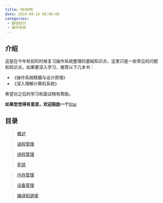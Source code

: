 ```yaml
---
title: README
date: 2019-09-16 08:00:00
categories:
 - 基础知识
 - 操作系统
---
```


## 介绍
这是在今年秋招的时候复习操作系统整理的基础知识点，这里只是一些常见的问题和知识点，如果要深入学习，推荐以下几本书：
- 《操作系统精髓与设计原理》
- 《深入理解计算机系统》

希望对之后的学习和面试稍有帮助。

**如果您觉得有意思，欢迎鼓励一个**[Star](https://github.com/Hewie8023/rxwblog)

## 目录

> [概述](https://docs.r8023d.xyz/operation/op1.html)

> [进程管理](https://docs.r8023d.xyz/operation/op2.html)

> [线程管理](https://docs.r8023d.xyz/operation/op3.html)

> [死锁](https://docs.r8023d.xyz/operation/op4.html)

> [内存管理](https://docs.r8023d.xyz/operation/op5.html)

> [设备管理](https://docs.r8023d.xyz/operation/op6.html)

> [编译和链接](https://docs.r8023d.xyz/operation/op7.html)


